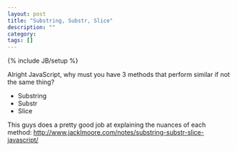 ```yaml
---
layout: post
title: "Substring, Substr, Slice"
description: ""
category: 
tags: []
---
```

{% include JB/setup %}

Alright JavaScript, why must you have 3 methods that perform similar if not the same thing?

- Substring
- Substr
- Slice

This guys does a pretty good job at explaining the nuances of each method: <a href="http://www.jacklmoore.com/notes/substring-substr-slice-javascript/">http://www.jacklmoore.com/notes/substring-substr-slice-javascript/</a>